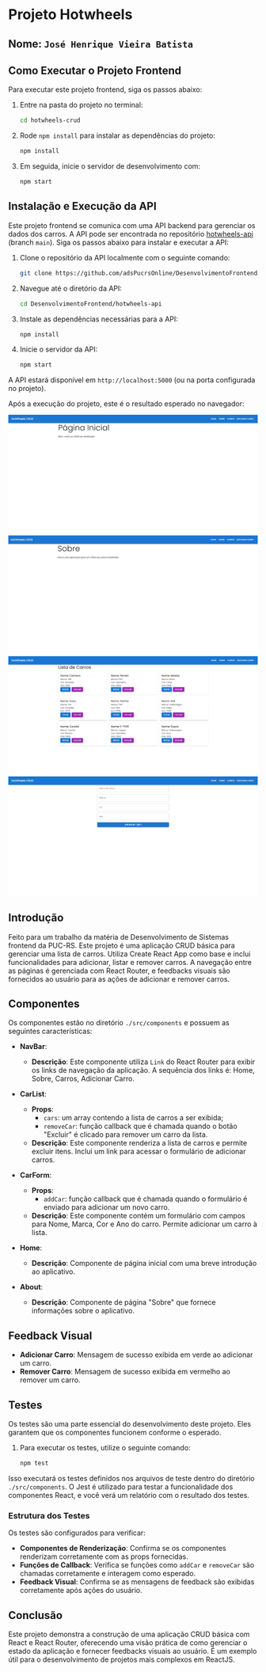 # Projeto Hotwheels

## Nome: `José Henrique Vieira Batista`

## Como Executar o Projeto Frontend

Para executar este projeto frontend, siga os passos abaixo:

1. Entre na pasta do projeto no terminal:

    ```bash
    cd hotwheels-crud
    ```

2. Rode `npm install` para instalar as dependências do projeto:

    ```bash
    npm install
    ```

3. Em seguida, inicie o servidor de desenvolvimento com:

    ```bash
    npm start
    ```

## Instalação e Execução da API

Este projeto frontend se comunica com uma API backend para gerenciar os dados dos carros. A API pode ser encontrada no repositório [hotwheels-api](https://github.com/adsPucrsOnline/DesenvolvimentoFrontend/) (branch `main`). Siga os passos abaixo para instalar e executar a API:

1. Clone o repositório da API localmente com o seguinte comando:

    ```bash
    git clone https://github.com/adsPucrsOnline/DesenvolvimentoFrontend.git
    ```

2. Navegue até o diretório da API:

    ```bash
    cd DesenvolvimentoFrontend/hotwheels-api
    ```

3. Instale as dependências necessárias para a API:

    ```bash
    npm install
    ```

4. Inicie o servidor da API:

    ```bash
    npm start
    ```

A API estará disponível em `http://localhost:5000` (ou na porta configurada no projeto).

Após a execução do projeto, este é o resultado esperado no navegador:

![Home](images/home.png)
![About](images/about.png)
![CarList](images/carlist.png)
![CarForm](images/carform.png)

## Introdução

Feito para um trabalho da matéria de Desenvolvimento de Sistemas frontend da PUC-RS. Este projeto é uma aplicação CRUD básica para gerenciar uma lista de carros. Utiliza Create React App como base e inclui funcionalidades para adicionar, listar e remover carros. A navegação entre as páginas é gerenciada com React Router, e feedbacks visuais são fornecidos ao usuário para as ações de adicionar e remover carros.

## Componentes

Os componentes estão no diretório `./src/components` e possuem as seguintes características:

-   **NavBar**:

    -   **Descrição**: Este componente utiliza `Link` do React Router para exibir os links de navegação da aplicação. A sequência dos links é: Home, Sobre, Carros, Adicionar Carro.

-   **CarList**:

    -   **Props**:
        -   `cars`: um array contendo a lista de carros a ser exibida;
        -   `removeCar`: função callback que é chamada quando o botão "Excluir" é clicado para remover um carro da lista.
    -   **Descrição**: Este componente renderiza a lista de carros e permite excluir itens. Inclui um link para acessar o formulário de adicionar carros.

-   **CarForm**:

    -   **Props**:
        -   `addCar`: função callback que é chamada quando o formulário é enviado para adicionar um novo carro.
    -   **Descrição**: Este componente contém um formulário com campos para Nome, Marca, Cor e Ano do carro. Permite adicionar um carro à lista.

-   **Home**:

    -   **Descrição**: Componente de página inicial com uma breve introdução ao aplicativo.

-   **About**:
    -   **Descrição**: Componente de página "Sobre" que fornece informações sobre o aplicativo.

## Feedback Visual

-   **Adicionar Carro**: Mensagem de sucesso exibida em verde ao adicionar um carro.
-   **Remover Carro**: Mensagem de sucesso exibida em vermelho ao remover um carro.

## Testes

Os testes são uma parte essencial do desenvolvimento deste projeto. Eles garantem que os componentes funcionem conforme o esperado.

1. Para executar os testes, utilize o seguinte comando:

    ```bash
    npm test
    ```

Isso executará os testes definidos nos arquivos de teste dentro do diretório `./src/components`. O Jest é utilizado para testar a funcionalidade dos componentes React, e você verá um relatório com o resultado dos testes.

### Estrutura dos Testes

Os testes são configurados para verificar:

-   **Componentes de Renderização**: Confirma se os componentes renderizam corretamente com as props fornecidas.
-   **Funções de Callback**: Verifica se funções como `addCar` e `removeCar` são chamadas corretamente e interagem como esperado.
-   **Feedback Visual**: Confirma se as mensagens de feedback são exibidas corretamente após ações do usuário.

## Conclusão

Este projeto demonstra a construção de uma aplicação CRUD básica com React e React Router, oferecendo uma visão prática de como gerenciar o estado da aplicação e fornecer feedbacks visuais ao usuário. É um exemplo útil para o desenvolvimento de projetos mais complexos em ReactJS.
